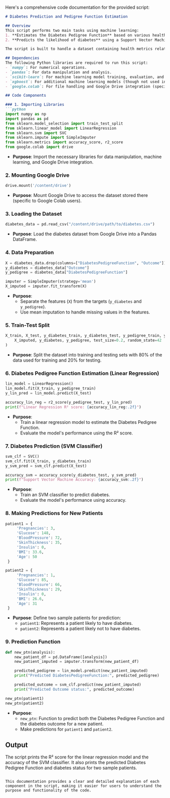 Here's a comprehensive code documentation for the provided script:

```markdown
# Diabetes Prediction and Pedigree Function Estimation

## Overview
This script performs two main tasks using machine learning:
1. **Estimates the Diabetes Pedigree Function** based on various health metrics using linear regression.
2. **Predicts the likelihood of diabetes** using a Support Vector Machine (SVM) classifier.

The script is built to handle a dataset containing health metrics related to diabetes and includes functionality for imputing missing values, training models, and making predictions for new patient data.

## Dependencies
The following Python libraries are required to run this script:
- `numpy`: For numerical operations.
- `pandas`: For data manipulation and analysis.
- `scikit-learn`: For machine learning model training, evaluation, and data preprocessing.
- `xgboost`: For additional machine learning models (though not used in this script).
- `google.colab`: For file handling and Google Drive integration (specific to Google Colab environment).

## Code Components

### 1. Importing Libraries
```python
import numpy as np
import pandas as pd
from sklearn.model_selection import train_test_split
from sklearn.linear_model import LinearRegression
from sklearn.svm import SVC
from sklearn.impute import SimpleImputer
from sklearn.metrics import accuracy_score, r2_score
from google.colab import drive
```
- **Purpose**: Import the necessary libraries for data manipulation, machine learning, and Google Drive integration.

### 2. Mounting Google Drive
```python
drive.mount('/content/drive')
```
- **Purpose**: Mount Google Drive to access the dataset stored there (specific to Google Colab users).

### 3. Loading the Dataset
```python
diabetes_data = pd.read_csv("/content/drive/path/to/diabetes.csv")
```
- **Purpose**: Load the diabetes dataset from Google Drive into a Pandas DataFrame.

### 4. Data Preparation
```python
X = diabetes_data.drop(columns=["DiabetesPedigreeFunction", "Outcome"])
y_diabetes = diabetes_data["Outcome"]
y_pedigree = diabetes_data["DiabetesPedigreeFunction"]

imputer = SimpleImputer(strategy='mean')
X_imputed = imputer.fit_transform(X)
```
- **Purpose**: 
  - Separate the features (`X`) from the targets (`y_diabetes` and `y_pedigree`).
  - Use mean imputation to handle missing values in the features.

### 5. Train-Test Split
```python
X_train, X_test, y_diabetes_train, y_diabetes_test, y_pedigree_train, y_pedigree_test = train_test_split(
    X_imputed, y_diabetes, y_pedigree, test_size=0.2, random_state=42
)
```
- **Purpose**: Split the dataset into training and testing sets with 80% of the data used for training and 20% for testing.

### 6. Diabetes Pedigree Function Estimation (Linear Regression)
```python
lin_model = LinearRegression()
lin_model.fit(X_train, y_pedigree_train)
y_lin_pred = lin_model.predict(X_test)

accuracy_lin_reg = r2_score(y_pedigree_test, y_lin_pred)
print(f"Linear Regression R² score: {accuracy_lin_reg:.2f}")
```
- **Purpose**: 
  - Train a linear regression model to estimate the Diabetes Pedigree Function.
  - Evaluate the model's performance using the R² score.

### 7. Diabetes Prediction (SVM Classifier)
```python
svm_clf = SVC()
svm_clf.fit(X_train, y_diabetes_train)
y_svm_pred = svm_clf.predict(X_test)

accuracy_svm = accuracy_score(y_diabetes_test, y_svm_pred)
print(f"Support Vector Machine Accuracy: {accuracy_svm:.2f}")
```
- **Purpose**: 
  - Train an SVM classifier to predict diabetes.
  - Evaluate the model's performance using accuracy.

### 8. Making Predictions for New Patients
```python
patient1 = {
     'Pregnancies': 3,
     'Glucose': 148,
     'BloodPressure': 72,
     'SkinThickness': 35,
     'Insulin': 0,
     'BMI': 33.6,
     'Age': 50
 }

patient2 = {
     'Pregnancies': 1,
     'Glucose': 85,
     'BloodPressure': 66,
     'SkinThickness': 29,
     'Insulin': 0,
     'BMI': 26.6,
     'Age': 31
 }
```
- **Purpose**: Define two sample patients for prediction:
  - `patient1`: Represents a patient likely to have diabetes.
  - `patient2`: Represents a patient likely not to have diabetes.

### 9. Prediction Function
```python
def new_ptn(analysis):
    new_patient_df = pd.DataFrame([analysis])
    new_patient_imputed = imputer.transform(new_patient_df)

    predicted_pedigree = lin_model.predict(new_patient_imputed)
    print("Predicted DiabetesPedigreeFunction:", predicted_pedigree)

    predicted_outcome = svm_clf.predict(new_patient_imputed)
    print("Predicted Outcome status:", predicted_outcome)

new_ptn(patient1)
new_ptn(patient2)
```
- **Purpose**: 
  - `new_ptn`: Function to predict both the Diabetes Pedigree Function and the diabetes outcome for a new patient.
  - Make predictions for `patient1` and `patient2`.

## Output
The script prints the R² score for the linear regression model and the accuracy of the SVM classifier. It also prints the predicted Diabetes Pedigree Function and diabetes status for two sample patients.
```

This documentation provides a clear and detailed explanation of each component in the script, making it easier for users to understand the purpose and functionality of the code.
